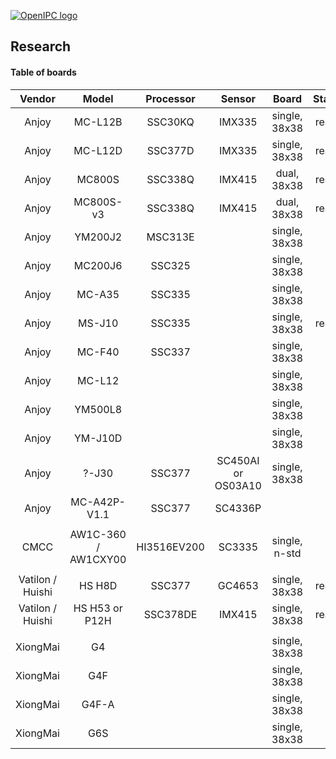 [![OpenIPC logo][logo]][site_basic]

## Research


#### Table of boards

| Vendor                | Model                | Processor   | Sensor     | Board         | Status     | Found      | Dashboard |
|:--------------------: |:--------------------:|:-----------:|:----------:|:-------------:|:----------:|:----------:|:---------:|
| Anjoy                 | MC-L12B              | SSC30KQ     | IMX335     | single, 38x38 | ready      |            |           |
| Anjoy                 | MC-L12D              | SSC377D     | IMX335     | single, 38x38 | ready      | yes        | 61',62    |
| Anjoy                 | MC800S               | SSC338Q     | IMX415     | dual, 38x38   | ready      |            |           |
| Anjoy                 | MC800S-v3            | SSC338Q     | IMX415     | dual, 38x38   | ready      |            | 215       |
| Anjoy                 | YM200J2              | MSC313E     |            | single, 38x38 |            |            |           |
| Anjoy                 | MC200J6              | SSC325      |            | single, 38x38 |            |            |           |
| Anjoy                 | MC-A35               | SSC335      |            | single, 38x38 |            | yes        | 63        |
| Anjoy                 | MS-J10               | SSC335      |            | single, 38x38 | ready      |            |           |
| Anjoy                 | MC-F40               | SSC337      |            | single, 38x38 |            |            |           |
| Anjoy                 | MC-L12               |             |            | single, 38x38 |            |            |           |
| Anjoy                 | YM500L8              |             |            | single, 38x38 |            |            |           |
| Anjoy                 | YM-J10D              |             |            | single, 38x38 |            |            |           |
| Anjoy                 | ?-J30                | SSC377      | SC450AI or OS03A10| single, 38x38 | |       | no         |           |
| Anjoy                 | MC-A42P-V1.1         | SSC377      | SC4336P    |               |            | no         |           |
|                       |                      |             |            |               |            |            |           |
| CMCC                  | AW1C-360 / AW1CXY00  | HI3516EV200 | SC3335     | single, n-std |            | no         | 64        |
|                       |                      |             |            |               |            |            |           |
| Vatilon / Huishi      | HS H8D               | SSC377      | GC4653     | single, 38x38 | ready      |            |           |
| Vatilon / Huishi      | HS H53  or P12H      | SSC378DE    | IMX415     | single, 38x38 | ready      |            |           |
|                       |                      |             |            |               |            |            |           |
| XiongMai              | G4                   |             |            | single, 38x38 |            |            |           |
| XiongMai              | G4F                  |             |            | single, 38x38 |            |            |           |
| XiongMai              | G4F-A                |             |            | single, 38x38 |            |            |           |
| XiongMai              | G6S                  |             |            | single, 38x38 |            |            |           |


[logo]: https://openipc.org/assets/openipc-logo-black.svg
[site_basic]: https://openipc.org
[telegram_en]: https://t.me/OpenIPC


[vendor_anjoy]: http://www.icamra.cn/
[vendor_anjoy_firmware]: http://www.icamra.cn:8021/firmware/online/public/
[vendor_anjoy_docs]: http://www.icamra.cn:8021/pdf/?C=M;O=D
[vendor_vatilon]: https://www.vatilon.cn/
